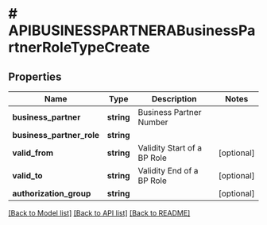 # # APIBUSINESSPARTNERABusinessPartnerRoleTypeCreate

## Properties

Name | Type | Description | Notes
------------ | ------------- | ------------- | -------------
**business_partner** | **string** | Business Partner Number |
**business_partner_role** | **string** |  |
**valid_from** | **string** | Validity Start of a BP Role | [optional]
**valid_to** | **string** | Validity End of a BP Role | [optional]
**authorization_group** | **string** |  | [optional]

[[Back to Model list]](../../README.md#models) [[Back to API list]](../../README.md#endpoints) [[Back to README]](../../README.md)
